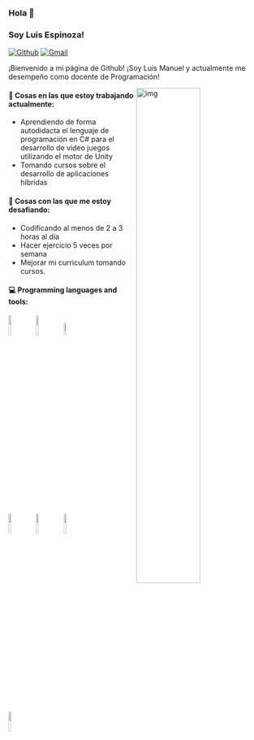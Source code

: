 ### Hola 👋 
### Soy Luis Espinoza!

[![Github](https://img.shields.io/badge/-Github-000?style=flat&logo=Github&logoColor=white)](https://github.com/lespinoza5636)
[![Gmail](https://img.shields.io/badge/-Gmail-c14438?style=flat&logo=Gmail&logoColor=white)](mailto:luis.manuel.espinoza.estrada@gmail.com)

¡Bienvenido a mi página de Github! ¡Soy Luis Manuel y actualmente me desempeño como docente de Programación! 

<img align="right" alt="img" src="https://avatars.githubusercontent.com/u/57044028?v=4" width="50%" height="auto" />


#### 🌱 Cosas en las que estoy trabajando actualmente: 
- Aprendiendo de forma autodidacta el lenguaje de programación en C# para el desarrollo de video juegos utilizando el motor de Unity
- Tomando cursos sobre el desarrollo de aplicaciones híbridas

#### :muscle: Cosas con las que me estoy desafiando:
- Codificando al menos de 2 a 3 horas al día
- Hacer ejercicio 5 veces por semana
- Mejorar mi curriculum tomando cursos.

#### :computer: Programming languages and tools: 
<p>
<code><img width="10%" src="https://www.vectorlogo.zone/logos/java/java-ar21.svg"></code>
<code><img width="10%" src="https://www.vectorlogo.zone/logos/javascript/javascript-horizontal.svg"></code>
<code><img width="8%" src="https://www.vectorlogo.zone/logos/ionicframework/ionicframework-ar21.svg"></code>
<br />
<code><img width="10%" src="https://www.vectorlogo.zone/logos/php/php-ar21.svg"></code>
<code><img width="10%" src="https://www.vectorlogo.zone/logos/mysql/mysql-ar21.svg"></code>
<code><img width="10%" src="https://www.vectorlogo.zone/logos/unity3d/unity3d-ar21.svg"></code>
<br />
<code><img width="10%" src="https://www.vectorlogo.zone/logos/git-scm/git-scm-ar21.svg"></code>
</p>
